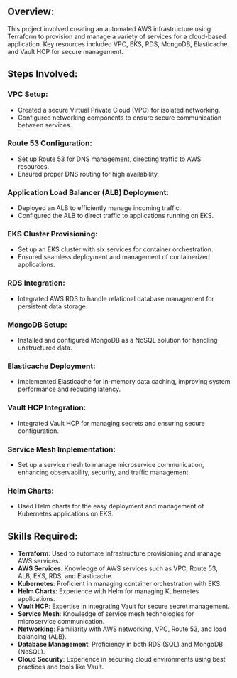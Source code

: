 <!-- @format -->

## Overview:

This project involved creating an automated AWS infrastructure using Terraform to provision and manage a variety of services for a cloud-based application. Key resources included VPC, EKS, RDS, MongoDB, Elasticache, and Vault HCP for secure management.

## Steps Involved:

### VPC Setup:

- Created a secure Virtual Private Cloud (VPC) for isolated networking.
- Configured networking components to ensure secure communication between services.

### Route 53 Configuration:

- Set up Route 53 for DNS management, directing traffic to AWS resources.
- Ensured proper DNS routing for high availability.

### Application Load Balancer (ALB) Deployment:

- Deployed an ALB to efficiently manage incoming traffic.
- Configured the ALB to direct traffic to applications running on EKS.

### EKS Cluster Provisioning:

- Set up an EKS cluster with six services for container orchestration.
- Ensured seamless deployment and management of containerized applications.

### RDS Integration:

- Integrated AWS RDS to handle relational database management for persistent data storage.

### MongoDB Setup:

- Installed and configured MongoDB as a NoSQL solution for handling unstructured data.

### Elasticache Deployment:

- Implemented Elasticache for in-memory data caching, improving system performance and reducing latency.

### Vault HCP Integration:

- Integrated Vault HCP for managing secrets and ensuring secure configuration.

### Service Mesh Implementation:

- Set up a service mesh to manage microservice communication, enhancing observability, security, and traffic management.

### Helm Charts:

- Used Helm charts for the easy deployment and management of Kubernetes applications on EKS.

## Skills Required:

- **Terraform**: Used to automate infrastructure provisioning and manage AWS services.
- **AWS Services**: Knowledge of AWS services such as VPC, Route 53, ALB, EKS, RDS, and Elasticache.
- **Kubernetes**: Proficient in managing container orchestration with EKS.
- **Helm Charts**: Experience with Helm for managing Kubernetes applications.
- **Vault HCP**: Expertise in integrating Vault for secure secret management.
- **Service Mesh**: Knowledge of service mesh technologies for microservice communication.
- **Networking**: Familiarity with AWS networking, VPC, Route 53, and load balancing (ALB).
- **Database Management**: Proficiency in both RDS (SQL) and MongoDB (NoSQL).
- **Cloud Security**: Experience in securing cloud environments using best practices and tools like Vault.
